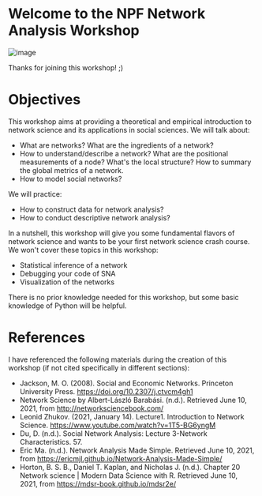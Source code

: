 Welcome to the NPF Network Analysis Workshop
============================
![image](https://d15az4ytij9694.cloudfront.net/photos/blog-post-feature-image-Day2connected-world-1000x500.jpg)

Thanks for joining this workshop! ;)

# Objectives
This workshop aims at providing a theoretical and empirical introduction to network science and its applications in social sciences. We will talk about:
- What are networks? What are the ingredients of a network? 
- How to understand/describe a network? What are the positional measurements of a node? What's the local structure? How to summary the global metrics of a network.
- How to model social networks?

We will practice:
- How to construct data for network analysis?
- How to conduct descriptive network analysis?

In a nutshell, this workshop will give you some fundamental flavors of network science and wants to be your first network science crash course. We won't cover these topics in this workshop:
- Statistical inference of a network 
- Debugging your code of SNA
- Visualization of the networks

There is no prior knowledge needed for this workshop, but some basic knowledge of Python will be helpful.

# References
I have referenced the following materials during the creation of this workshop (if not cited specifically in different sections):

- Jackson, M. O. (2008). Social and Economic Networks. Princeton University Press. https://doi.org/10.2307/j.ctvcm4gh1
- Network Science by Albert-László Barabási. (n.d.). Retrieved June 10, 2021, from http://networksciencebook.com/
- Leonid Zhukov. (2021, January 14). Lecture1. Introduction to Network Science. https://www.youtube.com/watch?v=1T5-BG6yngM
- Du, D. (n.d.). Social Network Analysis: Lecture 3-Network Characteristics. 57.
- Eric Ma. (n.d.). Network Analysis Made Simple. Retrieved June 10, 2021, from https://ericmjl.github.io/Network-Analysis-Made-Simple/
- Horton, B. S. B., Daniel T. Kaplan, and Nicholas J. (n.d.). Chapter 20 Network science | Modern Data Science with R. Retrieved June 10, 2021, from https://mdsr-book.github.io/mdsr2e/


